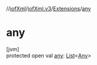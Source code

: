//[iofXml](../../../index.md)/[iofXml.v3](../index.md)/[Extensions](index.md)/[any](any.md)

# any

[jvm]\
protected open val [any](any.md): [List](https://docs.oracle.com/javase/8/docs/api/java/util/List.html)<[Any](https://kotlinlang.org/api/latest/jvm/stdlib/kotlin/-any/index.html)>
